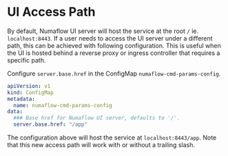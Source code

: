 # UI Access Path

By default, Numaflow UI server will host the service at the root `/` ie. `localhost:8443`. If a user needs to access the UI server under a different path, this can be achieved with following configuration. This is useful when the UI is hosted behind a reverse proxy or ingress controller that requires a specific path.

Configure `server.base.href` in the ConfigMap `numaflow-cmd-params-config`.

```yaml
apiVersion: v1
kind: ConfigMap
metadata:
  name: numaflow-cmd-params-config
data:
  ### Base href for Numaflow UI server, defaults to '/'.
  server.base.href: "/app"
```

The configuration above will host the service at `localhost:8443/app`. Note that this new access path will work with or without a trailing slash.
